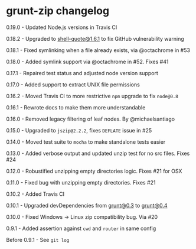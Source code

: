 # grunt-zip changelog
0.19.0 - Updated Node.js versions in Travis CI

0.18.2 - Upgraded to shell-quote@1.6.1 to fix GitHub vulnerability warning

0.18.1 - Fixed symlinking when a file already exists, via @octachrome in #53

0.18.0 - Added symlink support via @octachrome in #52. Fixes #41

0.17.1 - Repaired test status and adjusted node version support

0.17.0 - Added support to extract UNIX file permissions

0.16.2 - Moved Travis CI to more restrictive `npm` upgrade to fix `node@0.8`

0.16.1 - Rewrote docs to make them more understandable

0.16.0 - Removed legacy filtering of leaf nodes. By @michaelsantiago

0.15.0 - Upgraded to `jszip@2.2.2`, fixes `DEFLATE` issue in #25

0.14.0 - Moved test suite to `mocha` to make standalone tests easier

0.13.0 - Added verbose output and updated unzip test for no src files. Fixes #24

0.12.0 - Robustified unzipping empty directories logic. Fixes #21 for OSX

0.11.0 - Fixed bug with unzipping empty directories. Fixes #21

0.10.2 - Added Travis CI

0.10.1 - Upgraded devDependencies from grunt@0.3 to grunt@0.4

0.10.0 - Fixed Windows -> Linux zip compatibility bug. Via #20

0.9.1 - Added assertion against `cwd` and `router` in same config

Before 0.9.1 - See `git log`
